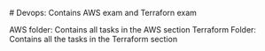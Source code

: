 #   D e v o p s: Contains AWS exam and Terraforn exam

AWS folder: Contains all tasks in the AWS section
Terraform Folder: Contains all the tasks in the Terraform section
 
 

